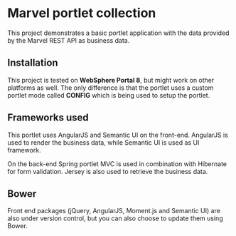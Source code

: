 # Marvel portlet collection
This project demonstrates a basic portlet application with the data provided by the Marvel REST API as business data.

## Installation
This project is tested on **WebSphere Portal 8**, but might work on other platforms as well. The only difference is that the portlet uses a custom portlet mode called **CONFIG** which is being used to setup the portlet.

## Frameworks used
This portlet uses AngularJS and Semantic UI on the front-end. AngularJS is used to render the business data, while Semantic UI is used as UI framework.

On the back-end Spring portlet MVC is used in combination with Hibernate for form validation. Jersey is also used to retrieve the business data.

## Bower
Front end packages (jQuery, AngularJS, Moment.js and Semantic UI) are also under version control, but you can also choose to update them using Bower.
